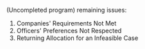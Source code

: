 (Uncompleted program)
remaining issues:
1. Companies' Requirements Not Met
2. Officers' Preferences Not Respected
3. Returning Allocation for an Infeasible Case
